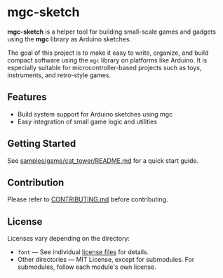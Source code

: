 # mgc-sketch

**mgc-sketch** is a helper tool for building small-scale games and gadgets using the **mgc** library as Arduino sketches.

The goal of this project is to make it easy to write, organize, and build compact software using the `mgc` library on platforms like Arduino. 
It is especially suitable for microcontroller-based projects such as toys, instruments, and retro-style games.

## Features

- Build system support for Arduino sketches using mgc
- Easy integration of small game logic and utilities

## Getting Started

See [samples/game/cat_tower/README.md](samples/game/cat_tower/README.md) for a quick start guide.

## Contribution

Please refer to [CONTRIBUTING.md](CONTRIBUTING.md) before contributing.

## License

Licenses vary depending on the directory:

- `font` — See individual [license files](font/) for details.
- Other directories — MIT License, except for submodules. For submodules, follow each module's own license.
